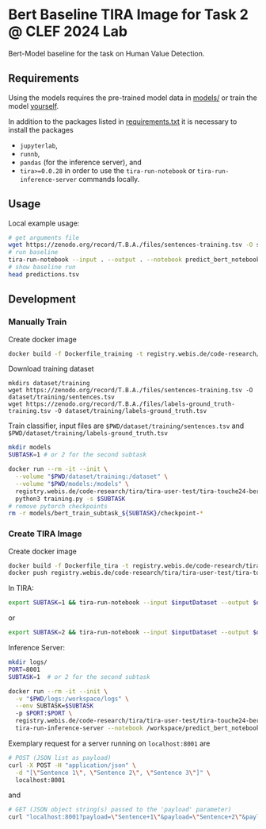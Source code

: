 # Bert Baseline TIRA Image for Task 2 @ CLEF 2024 Lab
Bert-Model baseline  for the task on Human Value Detection.

## Requirements

Using the models requires the pre-trained model data in
[models/](models)
or train the model
[yourself](#manually-train).

In addition to the packages listed in
[requirements.txt](requirements.txt)
it is necessary to install the packages
- `jupyterlab`,
- `runnb`,
- `pandas` (for the inference server), and
- `tira>=0.0.28`
in order to use the `tira-run-notebook` or `tira-run-inference-server` commands locally.

## Usage

Local example usage:
```bash
# get arguments file
wget https://zenodo.org/record/T.B.A./files/sentences-training.tsv -O senteces.tsv
# run baseline
tira-run-notebook --input . --output . --notebook predict_bert_notebook.ipynb
# show baseline run
head predictions.tsv
```

## Development

### Manually Train
Create docker image
```bash
docker build -f Dockerfile_training -t registry.webis.de/code-research/tira/tira-user-test/tira-touche24-bert-training:1.0.0 .
```
Download training dataset
```
mkdirs dataset/training
wget https://zenodo.org/record/T.B.A./files/sentences-training.tsv -O dataset/training/sentences.tsv
wget https://zenodo.org/record/T.B.A./files/labels-ground_truth-training.tsv -O dataset/training/labels-ground_truth.tsv
```
Train classifier, input files are `$PWD/dataset/training/sentences.tsv` and `$PWD/dataset/training/labels-ground_truth.tsv`
```bash
mkdir models
SUBTASK=1 # or 2 for the second subtask

docker run --rm -it --init \
  --volume "$PWD/dataset/training:/dataset" \
  --volume "$PWD/models:/models" \
  registry.webis.de/code-research/tira/tira-user-test/tira-touche24-bert-training:1.0.0 \
  python3 training.py -s $SUBTASK
# remove pytorch checkpoints
rm -r models/bert_train_subtask_${SUBTASK}/checkpoint-*
```

### Create TIRA Image

Create docker image
```bash
docker build -f Dockerfile_tira -t registry.webis.de/code-research/tira/tira-user-test/tira-touche24-bert-baseline-tira:1.0.0 .
docker push registry.webis.de/code-research/tira/tira-user-test/tira-touche24-bert-baseline-tira:1.0.0
```

In TIRA:
```bash
export SUBTASK=1 && tira-run-notebook --input $inputDataset --output $outputDir --notebook /workspace/predict_bert_notebook.ipynb
```
or
```bash
export SUBTASK=2 && tira-run-notebook --input $inputDataset --output $outputDir --notebook /workspace/predict_bert_notebook.ipynb
```

Inference Server:
```bash
mkdir logs/
PORT=8001
SUBTASK=1  # or 2 for the second subtask

docker run --rm -it --init \
  -v "$PWD/logs:/workspace/logs" \
  --env SUBTASK=$SUBTASK
  -p $PORT:$PORT \
  registry.webis.de/code-research/tira/tira-user-test/tira-touche24-bert-baseline-tira:1.0.0 \
  tira-run-inference-server --notebook /workspace/predict_bert_notebook.ipynb --port $PORT
```

Exemplary request for a server running on `localhost:8001` are
```bash
# POST (JSON list as payload)
curl -X POST -H "application/json" \
  -d "[\"Sentence 1\", \"Sentence 2\", \"Sentence 3\"]" \
  localhost:8001
```
and
```bash
# GET (JSON object string(s) passed to the 'payload' parameter)
curl "localhost:8001?payload=\"Sentence+1\"&payload=\"Sentence+2\"&payload=\"Sentence+3\""
```
